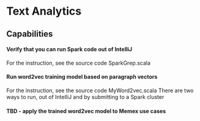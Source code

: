 # Text Analytics

## Capabilities

#### Verify that you can run Spark code out of IntelliJ
    
For the instruction, see the source code SparkGrep.scala    

#### Run word2vec training model based on paragraph vectors

For the instruction, see the source code MyWord2vec.scala
There are two ways to run, out of IntelliJ and by submitting to a Spark cluster

#### TBD - apply the trained word2vec model to Memex use cases

